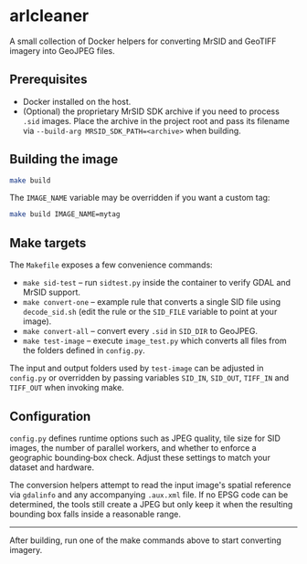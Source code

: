 # arlcleaner

A small collection of Docker helpers for converting MrSID and GeoTIFF imagery into GeoJPEG files.

## Prerequisites
* Docker installed on the host.
* (Optional) the proprietary MrSID SDK archive if you need to process `.sid` images.  Place the archive in the project root and pass its filename via `--build-arg MRSID_SDK_PATH=<archive>` when building.

## Building the image
```bash
make build
```
The `IMAGE_NAME` variable may be overridden if you want a custom tag:
```bash
make build IMAGE_NAME=mytag
```

## Make targets
The `Makefile` exposes a few convenience commands:

- `make sid-test` – run `sidtest.py` inside the container to verify GDAL and MrSID support.
- `make convert-one` – example rule that converts a single SID file using `decode_sid.sh` (edit the rule or the `SID_FILE` variable to point at your image).
- `make convert-all` – convert every `.sid` in `SID_DIR` to GeoJPEG.
- `make test-image` – execute `image_test.py` which converts all files from the folders defined in `config.py`.

The input and output folders used by `test-image` can be adjusted in `config.py` or overridden by passing variables `SID_IN`, `SID_OUT`, `TIFF_IN` and `TIFF_OUT` when invoking make.

## Configuration
`config.py` defines runtime options such as JPEG quality, tile size for SID images, the number of parallel workers, and whether to enforce a geographic bounding‑box check.  Adjust these settings to match your dataset and hardware.

The conversion helpers attempt to read the input image's spatial reference via `gdalinfo` and any accompanying `.aux.xml` file.  If no EPSG code can be determined, the tools still create a JPEG but only keep it when the resulting bounding box falls inside a reasonable range.

---
After building, run one of the make commands above to start converting imagery.
